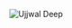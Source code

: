 ![Ujjwal Deep](https://user-images.githubusercontent.com/81875502/210417667-b56989e3-51a6-4e25-806c-eca99d77775a.png)
